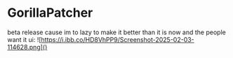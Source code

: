 # GorillaPatcher
beta release cause im to lazy to make it better than it is now and the people want it
ui:
![https://i.ibb.co/HD8VhPP9/Screenshot-2025-02-03-114628.png]()

